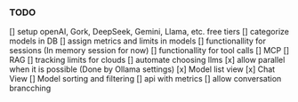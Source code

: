 
### TODO
[] setup openAI, Gork, DeepSeek, Gemini, Llama, etc. free tiers
[] categorize models in DB
[] assign metrics and limits in models
[] functionallity for sessions (In memory session for now)
[] functionallity for tool calls 
[] MCP
[] RAG
[] tracking limits for clouds
[] automate choosing llms
[x] allow parallel when it is possible (Done by Ollama settings)
[x] Model list view
[x] Chat View
[] Model sorting and filtering
[] api with metrics
[] allow conversation brancching